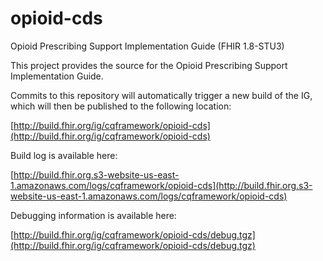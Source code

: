 # opioid-cds
Opioid Prescribing Support Implementation Guide (FHIR 1.8-STU3)

This project provides the source for the Opioid Prescribing Support Implementation Guide.

Commits to this repository will automatically trigger a new build of the IG, which will then be published to the following location:

[http://build.fhir.org/ig/cqframework/opioid-cds](http://build.fhir.org/ig/cqframework/opioid-cds)

Build log is available here:

[http://build.fhir.org.s3-website-us-east-1.amazonaws.com/logs/cqframework/opioid-cds](http://build.fhir.org.s3-website-us-east-1.amazonaws.com/logs/cqframework/opioid-cds)

Debugging information is available here:

[http://build.fhir.org/ig/cqframework/opioid-cds/debug.tgz](http://build.fhir.org/ig/cqframework/opioid-cds/debug.tgz)
